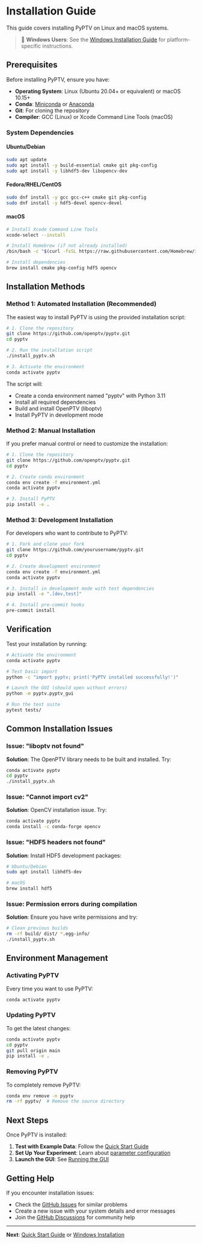 # Installation Guide

This guide covers installing PyPTV on Linux and macOS systems.

> 📝 **Windows Users**: See the [Windows Installation Guide](windows-installation.md) for platform-specific instructions.

## Prerequisites

Before installing PyPTV, ensure you have:

- **Operating System**: Linux (Ubuntu 20.04+ or equivalent) or macOS 10.15+
- **Conda**: [Miniconda](https://docs.conda.io/en/latest/miniconda.html) or [Anaconda](https://www.anaconda.com/products/distribution)
- **Git**: For cloning the repository
- **Compiler**: GCC (Linux) or Xcode Command Line Tools (macOS)

### System Dependencies

#### Ubuntu/Debian
```bash
sudo apt update
sudo apt install -y build-essential cmake git pkg-config
sudo apt install -y libhdf5-dev libopencv-dev
```

#### Fedora/RHEL/CentOS
```bash
sudo dnf install -y gcc gcc-c++ cmake git pkg-config
sudo dnf install -y hdf5-devel opencv-devel
```

#### macOS
```bash
# Install Xcode Command Line Tools
xcode-select --install

# Install Homebrew (if not already installed)
/bin/bash -c "$(curl -fsSL https://raw.githubusercontent.com/Homebrew/install/HEAD/install.sh)"

# Install dependencies
brew install cmake pkg-config hdf5 opencv
```

## Installation Methods

### Method 1: Automated Installation (Recommended)

The easiest way to install PyPTV is using the provided installation script:

```bash
# 1. Clone the repository
git clone https://github.com/openptv/pyptv.git
cd pyptv

# 2. Run the installation script
./install_pyptv.sh

# 3. Activate the environment
conda activate pyptv
```

The script will:
- Create a conda environment named "pyptv" with Python 3.11
- Install all required dependencies
- Build and install OpenPTV (liboptv)
- Install PyPTV in development mode

### Method 2: Manual Installation

If you prefer manual control or need to customize the installation:

```bash
# 1. Clone the repository
git clone https://github.com/openptv/pyptv.git
cd pyptv

# 2. Create conda environment
conda env create -f environment.yml
conda activate pyptv

# 3. Install PyPTV
pip install -e .
```

### Method 3: Development Installation

For developers who want to contribute to PyPTV:

```bash
# 1. Fork and clone your fork
git clone https://github.com/yourusername/pyptv.git
cd pyptv

# 2. Create development environment
conda env create -f environment.yml
conda activate pyptv

# 3. Install in development mode with test dependencies
pip install -e ".[dev,test]"

# 4. Install pre-commit hooks
pre-commit install
```

## Verification

Test your installation by running:

```bash
# Activate the environment
conda activate pyptv

# Test basic import
python -c "import pyptv; print('PyPTV installed successfully!')"

# Launch the GUI (should open without errors)
python -m pyptv.pyptv_gui

# Run the test suite
pytest tests/
```

## Common Installation Issues

### Issue: "liboptv not found"
**Solution**: The OpenPTV library needs to be built and installed. Try:
```bash
conda activate pyptv
cd pyptv
./install_pyptv.sh
```

### Issue: "Cannot import cv2"
**Solution**: OpenCV installation issue. Try:
```bash
conda activate pyptv
conda install -c conda-forge opencv
```

### Issue: "HDF5 headers not found"
**Solution**: Install HDF5 development packages:
```bash
# Ubuntu/Debian
sudo apt install libhdf5-dev

# macOS
brew install hdf5
```

### Issue: Permission errors during compilation
**Solution**: Ensure you have write permissions and try:
```bash
# Clean previous builds
rm -rf build/ dist/ *.egg-info/
./install_pyptv.sh
```

## Environment Management

### Activating PyPTV
Every time you want to use PyPTV:
```bash
conda activate pyptv
```

### Updating PyPTV
To get the latest changes:
```bash
conda activate pyptv
cd pyptv
git pull origin main
pip install -e .
```

### Removing PyPTV
To completely remove PyPTV:
```bash
conda env remove -n pyptv
rm -rf pyptv/  # Remove the source directory
```

## Next Steps

Once PyPTV is installed:

1. **Test with Example Data**: Follow the [Quick Start Guide](quick-start.md)
2. **Set Up Your Experiment**: Learn about [parameter configuration](parameter-migration.md)
3. **Launch the GUI**: See [Running the GUI](running-gui.md)

## Getting Help

If you encounter installation issues:

- Check the [GitHub Issues](https://github.com/openptv/pyptv/issues) for similar problems
- Create a new issue with your system details and error messages
- Join the [GitHub Discussions](https://github.com/openptv/pyptv/discussions) for community help

---

**Next**: [Quick Start Guide](quick-start.md) or [Windows Installation](windows-installation.md)
